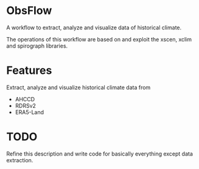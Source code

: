 # ObsFlow
A workflow to extract, analyze and visualize data of historical climate.

The operations of this workflow are based on and exploit the xscen, xclim and spirograph libraries.

# Features
Extract, analyze and visualize historical climate data from
- AHCCD
- RDRSv2
- ERA5-Land

# TODO
Refine this description and write code for basically everything except data extraction.




